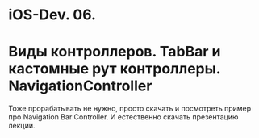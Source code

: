 # iOS-Dev. 06.

# Виды контроллеров. TabBar и кастомные рут контроллеры. NavigationController

Тоже прорабатывать не нужно, просто скачать и посмотреть пример про Navigation Bar Controller. И естественно скачать презентацию лекции.
